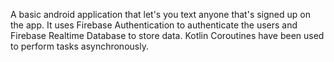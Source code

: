 A basic android application that let's you text anyone that's signed up on the app. It uses Firebase Authentication to authenticate the users and Firebase Realtime Database to store data. Kotlin Coroutines have been used to perform tasks asynchronously.
